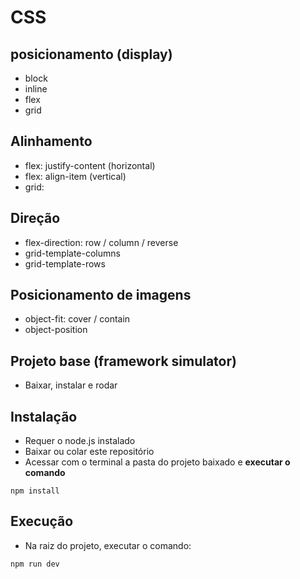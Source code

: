 # CSS
## posicionamento (display)
- block
- inline
- flex
- grid

## Alinhamento
- flex: justify-content (horizontal)
- flex: align-item (vertical)
- grid: 

## Direção
- flex-direction: row / column / reverse
- grid-template-columns
- grid-template-rows

## Posicionamento de imagens
- object-fit: cover / contain
- object-position

## Projeto base (framework simulator)
- Baixar, instalar e rodar

## Instalação
- Requer o node.js instalado
- Baixar ou colar este repositório
- Acessar com o terminal a pasta do projeto baixado e **executar o comando**
```
npm install
```

## Execução
- Na raiz do projeto, executar o comando: 
```
npm run dev
```

